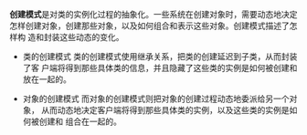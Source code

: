 **创建模式**是对类的实例化过程的抽象化。一些系统在创建对象时，需要动态地决定
怎样创建对象，创建那些对象，以及如何组合和表示这些对象。创建模式描述了怎样构
造和封装这些动态的变化。

* 类的创建模式 类的创建模式使用继承关系，把类的创建延迟到子类，从而封装了客
户端将得到那些具体类的信息，并且隐藏了这些类的实例是如何被创建和放在一起的。

* 对象的创建模式 而对象的创建模式则把对象的创建过程动态地委派给另一个对象，
从而动态地决定客户端将得到那些具体类的实例，以及这些类的实例是如何被创建和
组合在一起的。